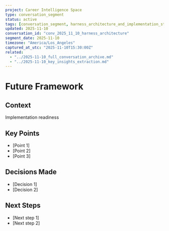 ```yaml
---
project: Career Intelligence Space
type: conversation_segment
status: active
tags: [conversation_segment, harness_architecture_and_implementation_strategy, 06]
updated: 2025-11-10
conversation_id: "conv_2025_11_10_harness_architecture"
segment_date: 2025-11-10
timezone: "America/Los_Angeles"
captured_at_utc: "2025-11-10T15:30:00Z"
related:
  - "../2025-11-10_full_conversation_archive.md"
  - "../2025-11-10_key_insights_extraction.md"
---
```


# Future Framework

## Context
Implementation readiness

## Key Points
- [Point 1]
- [Point 2]
- [Point 3]

## Decisions Made
- [Decision 1]
- [Decision 2]

## Next Steps
- [Next step 1]
- [Next step 2]
